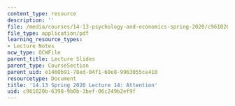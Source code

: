 ```yaml
---
content_type: resource
description: ''
file: /media/courses/14-13-psychology-and-economics-spring-2020/c961020b63989b0b3bef06c249b2ef9f_MIT14_13S20_lec14.pdf
file_type: application/pdf
learning_resource_types:
- Lecture Notes
ocw_type: OCWFile
parent_title: Lecture Slides
parent_type: CourseSection
parent_uid: e1460b91-78ed-04f1-60e8-9963055ce410
resourcetype: Document
title: '14.13 Spring 2020 Lecture 14: Attention'
uid: c961020b-6398-9b0b-3bef-06c249b2ef9f
---
```

